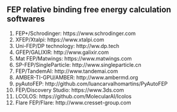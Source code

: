 <h2>FEP relative binding free energy calculation softwares</h2>
<ol>
   <li>FEP+/Schrodinger: https://www.schrodinger.com</li>
   <li>XFEP/Xtalpi: https://www.xtalpi.com</li>
   <li>Uni-FEP/DP technology: http://ww.dp.tech</li>
   <li>GFEP/GALIXIR: http://www.galixir.com</li>
   <li>Mat FEP/Matwings: https://www.matwings.com</li>
   <li>SP-FEP/SingleParticle: http://www.singleparticle.cn</li>
   <li>FEP/TandemAI: http://www.tandemai.com</li>
   <li>AMBER-TI-GPU/AMBER: http://www.ambermd.org</li>
   <li>pyAutoFEP: http://github.com/luancarvalhomartins/PyAutoFEP</li>
   <li>FEP/Discovery Studio: https://www.3ds.com</li>
   <li>LCOLOS: https://github.com/MolecularAI/Icolos</li>
   <li>Flare FEP/Flare: http://www.cresset-group.com</li>
</ol>
